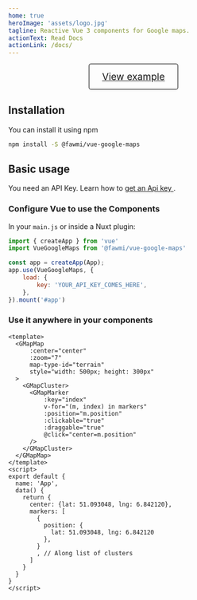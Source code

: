 ```yaml
---
home: true
heroImage: 'assets/logo.jpg'
tagline: Reactive Vue 3 components for Google maps.
actionText: Read Docs
actionLink: /docs/
---
```


<div style="display: flex; align-content: center;justify-content: center;">
    <a target="_blank"
        style="display: inline-block;
                font-size: 1.2rem;
                padding: .8rem 1.6rem;
                border-radius: 4px;
                box-sizing: border-box;
                border: 1px solid #000;"
href="https://stackblitz.com/edit/vue-google-maps-marker?file=src%2Fcomponents%2FComponentWithMap.vue">View example</a>
</div>

## Installation
You can install it using npm
```bash
npm install -S @fawmi/vue-google-maps
```

## Basic usage
You need an API Key. Learn how to [get an Api key ](https://developers.google.com/maps/documentation/javascript/get-api-key).

### Configure Vue to use the Components

In your `main.js` or inside a Nuxt plugin:

```js
import { createApp } from 'vue'
import VueGoogleMaps from '@fawmi/vue-google-maps'

const app = createApp(App);
app.use(VueGoogleMaps, {
    load: {
        key: 'YOUR_API_KEY_COMES_HERE',
    },
}).mount('#app')

```
### Use it anywhere in your components
```vue
<template>
  <GMapMap
      :center="center"
      :zoom="7"
      map-type-id="terrain"
      style="width: 500px; height: 300px"
  >
    <GMapCluster>
      <GMapMarker
          :key="index"
          v-for="(m, index) in markers"
          :position="m.position"
          :clickable="true"
          :draggable="true"
          @click="center=m.position"
      />
    </GMapCluster>
  </GMapMap>
</template>
<script>
export default {
  name: 'App',
  data() {
    return {
      center: {lat: 51.093048, lng: 6.842120},
      markers: [
        {
          position: {
            lat: 51.093048, lng: 6.842120
          },
        }
        , // Along list of clusters
      ]
    }
  }
}
</script>
```
